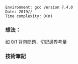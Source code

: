 ```
Environment: gcc version 7.4.0
Date: 2019//
Time complexity: O(n)
```
### 想法：

如 0/1 背包問題，切記邊界考量

### 技術筆記
